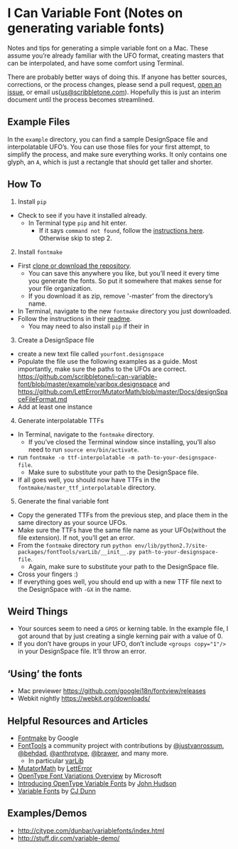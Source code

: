 # I Can Variable Font (Notes on generating variable fonts)

Notes and tips for generating a simple variable font on a Mac. These assume you’re already familiar with the UFO format, creating masters that can be interpolated, and have some comfort using Terminal.

There are probably better ways of doing this. If anyone has better sources, corrections, or the process changes, please send a pull request, [open an issue](https://github.com/scribbletone/i-can-variable-font/issues), or email us([us@scribbletone.com](us@scribbletone.com)). Hopefully this is just an interim document until the process becomes streamlined.

## Example Files
In the `example` directory, you can find a sample DesignSpace file and interpolatable UFO’s. You can use those files for your first attempt, to simplify the process, and make sure everything works. It only contains one glyph, an `A`, which is just a rectangle that should get taller and shorter.

## How To 
1. Install `pip`
  - Check to see if you have it installed already.
    - In Terminal type `pip` and hit enter. 
      - If it says `command not found`, follow the [instructions here](https://pip.pypa.io/en/latest/installing/#install-or-upgrade-pip). Otherwise skip to step 2.
2. Install `fontmake`
  - First [clone or download the repository](https://github.com/googlei18n/fontmake). 
    - You can save this anywhere you like, but you’ll need it every time you generate the fonts. So put it somewhere that makes sense for your file organization.
    - If you download it as zip, remove '-master' from the directory’s name.
  - In Terminal, navigate to the new `fontmake` directory you just downloaded.
  - Follow the instructions in their [readme](https://github.com/googlei18n/fontmake).
    - You may need to also install `pip` if their in
3. Create a DesignSpace file
  - create a new text file called `yourfont.designspace`
  - Populate the file use the following examples as a guide. Most importantly, make sure the paths to the UFOs are correct. https://github.com/scribbletone/i-can-variable-font/blob/master/example/varibox.designspace and https://github.com/LettError/MutatorMath/blob/master/Docs/designSpaceFileFormat.md
  - Add at least one instance
4. Generate interpolatable TTFs
  - In Terminal, navigate to the `fontmake` directory.
    - If you’ve closed the Terminal window since installing, you’ll also need to run `source env/bin/activate`.
  - run `fontmake -o ttf-interpolatable -m path-to-your-designspace-file`. 
    - Make sure to substitute your path to the DesignSpace file.
  - If all goes well, you should now have TTFs in the `fontmake/master_ttf_interpolatable` directory.
5. Generate the final variable font
  - Copy the generated TTFs from the previous step, and place them in the same directory as your source UFOs.
  - Make sure the TTFs have the same file name as your UFOs(without the file extension). If not, you’ll get an error. 
  - From the `fontmake` directory run `python env/lib/python2.7/site-packages/fontTools/varLib/__init__.py path-to-your-designspace-file`. 
    - Again, make sure to substitute your path to the DesignSpace file.
  - Cross your fingers :)
  - If everything goes well, you should end up with a new TTF file next to the DesignSpace with `-GX` in the name.

## Weird Things
- Your sources seem to need a `GPOS` or kerning table. In the example file, I got around that by just creating a single kerning pair with a value of 0.
- If you don’t have groups in your UFO, don’t include `<groups copy="1"/>` in your DesignSpace file. It’ll throw an error.

## ‘Using’ the fonts
- Mac previewer https://github.com/googlei18n/fontview/releases
- Webkit nightly https://webkit.org/downloads/

## Helpful Resources and Articles
- [Fontmake](https://github.com/googlei18n/fontmake) by Google
- [FontTools](https://github.com/fonttools) a community project with contributions by [@justvanrossum](https://github.com/justvanrossum), [@behdad](https://github.com/behdad), [@anthrotype](https://github.com/anthrotype), [@brawer](https://github.com/brawer), and many more. 
  - In particular [varLib](https://github.com/fonttools/fonttools/blob/master/Lib/fontTools/varLib/__init__.py#L13-L17)
- [MutatorMath](https://github.com/LettError/MutatorMath) by [LettError](http://letterror.com/)
- [OpenType Font Variations Overview](https://www.microsoft.com/typography/otspec180/otvaroverview.htm) by Microsoft
- [Introducing OpenType Variable Fonts](https://medium.com/@tiro/https-medium-com-tiro-introducing-opentype-variable-fonts-12ba6cd2369#.imv0hzmro) by [John Hudson](http://www.tiro.com/)
- [Variable Fonts](http://typographica.org/on-typography/variable-fonts/) by [CJ Dunn](http://thecjdunn.com/)

## Examples/Demos
- http://cjtype.com/dunbar/variablefonts/index.html
- http://stuff.djr.com/variable-demo/
